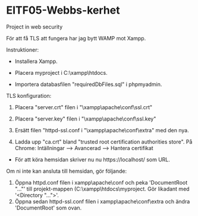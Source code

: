 # EITF05-Webbs-kerhet
Project in web security

För att få TLS att fungera har jag bytt WAMP mot Xampp.


Instruktioner:

- Installera Xampp.
 
- Placera myproject  i C:\xampp\htdocs\.

- Importera databasfilen "requiredDbFiles.sql" i phpmyadmin.


TLS konfiguration:
1. Placera "server.crt" filen i "\xampp\apache\conf\ssl.crt\"

2. Placera "server.key" filen i "\xampp\apache\conf\ssl.key\"

3. Ersätt filen "httpd-ssl.conf i "\xampp\apache\conf\extra\" med den nya.

4. Ladda upp "ca.crt" bland "trusted root certification authorities store".
 På Chrome: Intällningar --> Avancerad --> Hantera certifikat

- För att köra hemsidan skriver nu nu https://localhost/ som URL.

Om ni inte kan ansluta till hemsidan, gör följande:

1. Öppna httpd.conf filen i xampp\apache\conf och peka 'DocumentRoot "..."' till projekt-mappen (C:\xampp\htdocs\myproject. Gör likadant med '<Directory "...">'.
2. Öppna sedan httpd-ssl.conf filen i xampp\apache\conf\extra och ändra 'DocumentRoot' som ovan.



